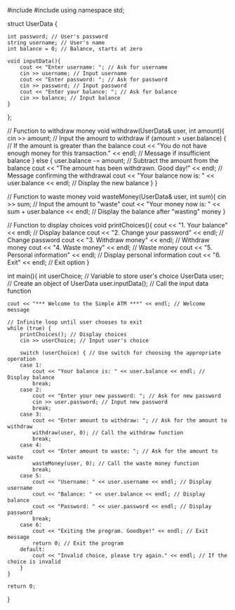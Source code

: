 #include<iostream>
#include<string>
using namespace std;

struct UserData {

    int password; // User's password
    string username; // User's name
    int balance = 0; // Balance, starts at zero

    void inputData(){
        cout << "Enter username: "; // Ask for username
        cin >> username; // Input username
        cout << "Enter password: "; // Ask for password
        cin >> password; // Input password
        cout << "Enter your balance: "; // Ask for balance
        cin >> balance; // Input balance
    }
};

// Function to withdraw money
void withdraw(UserData& user, int amount){
    cin >> amount; // Input the amount to withdraw
    if (amount > user.balance) { // If the amount is greater than the balance
        cout << "You do not have enough money for this transaction." << endl; // Message if insufficient balance
    } else {
        user.balance -= amount; // Subtract the amount from the balance
        cout << "The amount has been withdrawn. Good day!" << endl; // Message confirming the withdrawal
        cout << "Your balance now is: " << user.balance << endl; // Display the new balance
    }
}

// Function to waste money
void wasteMoney(UserData& user, int sum){
    cin >> sum; // Input the amount to "waste"
    cout << "Your money now is: " << sum + user.balance << endl; // Display the balance after "wasting" money
}

// Function to display choices
void printChoices(){
    cout << "1. Your balance" << endl; // Display balance
    cout << "2. Change your password" << endl; // Change password
    cout << "3. Withdraw money" << endl; // Withdraw money
    cout << "4. Waste money" << endl; // Waste money
    cout << "5. Personal information" << endl; // Display personal information
    cout << "6. Exit" << endl; // Exit option
}

int main(){
    int userChoice; // Variable to store user's choice
    UserData user; // Create an object of UserData
    user.inputData(); // Call the input data function

    cout << "*** Welcome to the Simple ATM ***" << endl; // Welcome message

    // Infinite loop until user chooses to exit
    while (true) {
        printChoices(); // Display choices
        cin >> userChoice; // Input user's choice

        switch (userChoice) { // Use switch for choosing the appropriate operation
        case 1:
            cout << "Your balance is: " << user.balance << endl; // Display balance
            break;
        case 2:
            cout << "Enter your new password: "; // Ask for new password
            cin >> user.password; // Input new password
            break;
        case 3:
            cout << "Enter amount to withdraw: "; // Ask for the amount to withdraw
            withdraw(user, 0); // Call the withdraw function
            break;
        case 4:
            cout << "Enter amount to waste: "; // Ask for the amount to waste
            wasteMoney(user, 0); // Call the waste money function
            break;
        case 5:
            cout << "Username: " << user.username << endl; // Display username
            cout << "Balance: " << user.balance << endl; // Display balance
            cout << "Password: " << user.password << endl; // Display password
            break;
        case 6:
            cout << "Exiting the program. Goodbye!" << endl; // Exit message
            return 0; // Exit the program
        default:
            cout << "Invalid choice, please try again." << endl; // If the choice is invalid
        }
    }

    return 0;
}
